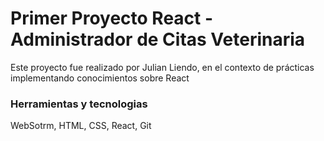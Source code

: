 # Primer Proyecto React - Administrador de Citas Veterinaria

Este proyecto fue realizado por Julian Liendo, en el contexto de prácticas implementando conocimientos sobre React

### Herramientas y tecnologias
WebSotrm, HTML, CSS, React, Git

